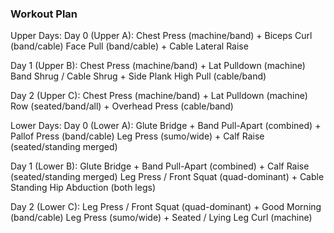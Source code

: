### Workout Plan

Upper Days:
 Day 0 (Upper A):
   Chest Press (machine/band) + Biceps Curl (band/cable)
   Face Pull (band/cable) + Cable Lateral Raise

 Day 1 (Upper B):
   Chest Press (machine/band) + Lat Pulldown (machine)
   Band Shrug / Cable Shrug + Side Plank High Pull (cable/band)

 Day 2 (Upper C):
   Chest Press (machine/band) + Lat Pulldown (machine)
   Row (seated/band/all) + Overhead Press (cable/band)

Lower Days:
 Day 0 (Lower A):
   Glute Bridge + Band Pull-Apart (combined) + Pallof Press (band/cable)
   Leg Press (sumo/wide) + Calf Raise (seated/standing merged)

 Day 1 (Lower B):
   Glute Bridge + Band Pull-Apart (combined) + Calf Raise (seated/standing merged)
   Leg Press / Front Squat (quad-dominant) + Cable Standing Hip Abduction (both legs)

 Day 2 (Lower C):
   Leg Press / Front Squat (quad-dominant) + Good Morning (band/cable)
   Leg Press (sumo/wide) + Seated / Lying Leg Curl (machine)